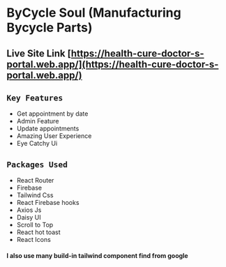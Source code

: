 # ByCycle Soul (Manufacturing Bycycle Parts)

## Live Site Link [https://health-cure-doctor-s-portal.web.app/](https://health-cure-doctor-s-portal.web.app/)

## `Key Features`

- Get appointment by date
- Admin Feature
- Update appointments
- Amazing User Experience
- Eye Catchy Ui 

## `Packages Used`

- React Router
- Firebase
- Tailwind Css
- React Firebase hooks
- Axios Js
- Daisy UI
- Scroll to Top
- React hot toast
- React Icons

#### I also use many build-in tailwind component find from google
